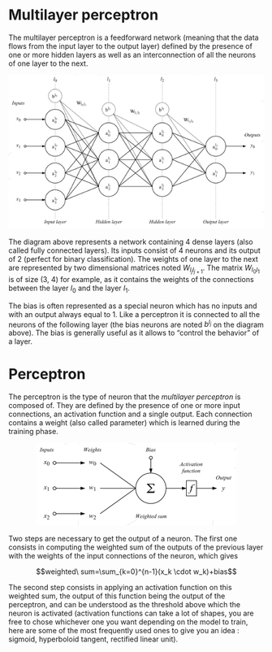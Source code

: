 # Multilayer perceptron

The multilayer perceptron is a feedforward network (meaning that the data flows from the input layer to the output layer) defined by the presence of one or more hidden layers as well as an interconnection of all the neurons of one layer to the next.

<p align="center">
  <img src="img/multilayer_perceptron.png" alt="Multilayer Perceptron"/>
</p>

The diagram above represents a network containing 4 dense layers (also called fully connected layers). Its inputs consist of 4 neurons and its output of 2 (perfect for binary classification). The weights of one layer to the next are represented by two dimensional matrices noted $W_{l_jl_{j+1}}$. The matrix $W_{l_0l_1}$ is of size (3, 4) for example, as it contains the weights of the connections between the layer $l_0$ and the layer $l_1$.

The bias is often represented as a special neuron which has no inputs and with an output always equal to 1. Like a perceptron it is connected to all the neurons of the following layer (the bias neurons are noted $b^{l_j}$ on the diagram above). The bias is generally useful as it allows to “control the behavior” of a layer.

# Perceptron

The perceptron is the type of neuron that the _multilayer perceptron_ is composed of. They are defined by the presence of one or more input connections, an activation function and a single output. Each connection contains a weight (also called parameter) which is learned during the training phase.

<p align="center">
  <img src="img/perceptron.png" alt="Perceptron"/>
</p>

Two steps are necessary to get the output of a neuron. The first one consists in computing the weighted sum of the outputs of the previous layer with the weights of the input connections of the neuron, which gives

$$weighted\ sum=\sum_{k=0}^{n-1}(x_k \cdot w_k)+bias$$

The second step consists in applying an activation function on this weighted sum, the output of this function being the output of the perceptron, and can be understood as the threshold above which the neuron is activated (activation functions can take a lot of shapes, you are free to chose whichever one you want depending on the model to train, here are some of the most frequently used ones to give you an idea : sigmoid, hyperboloid tangent, rectified linear unit).